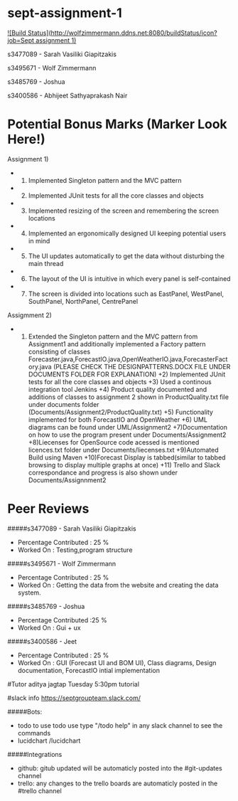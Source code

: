 # sept-assignment-1
[![Build Status](http://wolfzimmermann.ddns.net:8080/buildStatus/icon?job=Sept assignment 1)](http://wolfzimmermann.ddns.net:8080/job/Sept%20assignment%201/)

s3477089 - Sarah Vasiliki Giapitzakis

s3495671 - Wolf Zimmermann

s3485769 - Joshua

s3400586 - Abhijeet Sathyaprakash Nair

# Potential Bonus Marks (Marker Look Here!)

Assignment 1)

+ 1) Implemented Singleton pattern and the MVC pattern
+ 2) Implemented JUnit tests for all the core classes and objects
+ 3) Implemented resizing of the screen and remembering the screen locations
+ 4) Implemented an ergonomically designed UI keeping potential users in mind
+ 5) The UI updates automatically to get the data without disturbing the main thread
+ 6) The layout of the UI is intuitive in which every panel is self-contained
+ 7) The screen is divided into locations such as EastPanel, WestPanel, SouthPanel, NorthPanel, CentrePanel

Assigmment 2)
+ 1) Extended the Singleton pattern and the MVC pattern from Assignment1 and additionally 
	implemented a Factory pattern consisting of classes 	Forecaster.java,ForecastIO.java,OpenWeatherIO.java,ForecasterFactory.java
	(PLEASE CHECK THE DESIGNPATTERNS.DOCX FILE UNDER DOCUMENTS FOLDER FOR EXPLANATION)
+2) Implemented JUnit tests for all the core classes and objects
+3) Used a continous integration tool Jenkins
+4) Product quality documented and additions of classes to assignment 2 shown in ProductQuality.txt
	file under documents folder (Documents/Assignment2/ProductQuality.txt)
+5) Functionality implemented for both ForecastIO and OpenWeather
+6) UML diagrams can be found under UML/Assignment2
+7)Documentation on how to use the program present under Documents/Assignment2
+8)Liecenses for OpenSource code acessed is mentioned licences.txt folder under Documents/liecenses.txt
+9)Automated Build using Maven
+10)Forecast Display is tabbed(similar to tabbed browsing to display multiple graphs at once)
+11) Trello and Slack correspondance and progress is also shown under Documents/Assignnment2

# Peer Reviews
#####s3477089 - Sarah Vasiliki Giapitzakis
+ Percentage Contributed : 25 %
+ Worked On : Testing,program structure

#####s3495671 - Wolf Zimmermann
+ Percentage Contributed : 25 %
+ Worked On : Getting the data from the website and creating the data system.

#####s3485769 - Joshua
+ Percentage Contributed :25 %
+ Worked On : Gui + ux

#####s3400586 - Jeet
+ Percentage Contributed : 25 %
+ Worked On : GUI (Forecast UI and BOM UI), Class diagrams, Design documentation, ForecastIO intial implementation

#Tutor
aditya jagtap
Tuesday 5:30pm tutorial

#slack info
https://septgroupteam.slack.com/

#####Bots:
+ todo to use todo use type "/todo help" in any slack channel to see the commands
+ lucidchart /lucidchart

#####Integrations
+ github: gitub updated will be automaticly posted into the #git-updates channel
+ trello: any changes to the trello boards are automaticly posted in the #trello channel
